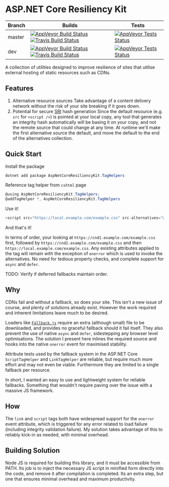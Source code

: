 ASP.NET Core Resiliency Kit
===========================

| Branch | Builds | Tests |
| ------ | ------ | ----- |
| master | [![AppVeyor Build Status](https://img.shields.io/appveyor/ci/Silic0nS0ldier/fallbacks-for-asp-net-core/master.svg?label=AppVeyor&style=flat-square)](https://ci.appveyor.com/project/Silic0nS0ldier/fallbacks-for-asp-net-core) [![Travis Build Status](https://img.shields.io/travis/Silic0nS0ldier/Fallbacks-for-ASP.NET-Core/master.svg?label=Travis&style=flat-square)](https://travis-ci.org/Silic0nS0ldier/Fallbacks-for-ASP.NET-Core) | [![AppVeyor Tests Status](https://img.shields.io/appveyor/tests/Silic0nS0ldier/fallbacks-for-asp-net-core/master.svg?label=AppVeyor&style=flat-square)](https://ci.appveyor.com/project/Silic0nS0ldier/fallbacks-for-asp-net-core) |
| dev    | [![AppVeyor Build Status](https://img.shields.io/appveyor/ci/Silic0nS0ldier/fallbacks-for-asp-net-core/dev.svg?label=AppVeyor&style=flat-square)](https://ci.appveyor.com/project/Silic0nS0ldier/fallbacks-for-asp-net-core) [![Travis Build Status](https://img.shields.io/travis/Silic0nS0ldier/Fallbacks-for-ASP.NET-Core/dev.svg?label=Travis&style=flat-square)](https://travis-ci.org/Silic0nS0ldier/Fallbacks-for-ASP.NET-Core) | [![AppVeyor Tests Status](https://img.shields.io/appveyor/tests/Silic0nS0ldier/fallbacks-for-asp-net-core/dev.svg?label=AppVeyor&style=flat-square)](https://ci.appveyor.com/project/Silic0nS0ldier/fallbacks-for-asp-net-core) |

A collection of utilities designed to improve resilience of sites that utilise external hosting of static resources such as CDNs.

Features
--------

1. Alternative resource sources
   Take advantage of a content delivery network without the risk of your site breaking if it goes down.
2. Potential for secure [SRI](https://en.wikipedia.org/wiki/Subresource_Integrity) hash generation
   Since the default resource (e.g. `src` for `<script />`) is pointed at your local copy, any tool that generates an integrity hash automatically will be basing it on your copy, and not the remote source that could change at any time.
   At runtime we'll make the first alternative source the default, and move the default to the end of the alternatives collection.

Quick Start
-----------

Install the package

```PowerShell
dotnet add package AspNetCoreResiliencyKit.TagHelpers
```

Reference tag helper from `cshtml` page

```C#
@using AspNetCoreResiliencyKit.TagHelpers;
@addTagHelper *, AspNetCoreResiliencyKit.TagHelpers
```

Use it!

```C#
<script src="https://local.example.com/example.css" src-alternatives="@{new List<string>(){ "https://cnd1.example.com/example.css", "https://cnd2.example.com/example.css"};}" async></script>
```

And that's it!

In terms of order, your looking at `https://cnd1.example.com/example.css` first, followed by `https://cnd2.example.com/example.css` and then `https://local.example.com/example.css`. Any existing attributes applied to the tag will remain with the exception of `onerror` which is used to invoke the alternatives. No need for tedious property checks, and complete support for `async` and `defer`.

TODO: Verify if deferred fallbacks maintain order.

Why
---

CDNs fail and without a fallback, so does your site. This isn't a new issue of course, and plenty of solutions already exist. However the work required and inherent limitations leave much to be desired.

Loaders like [`Fallback.js`](http://fallback.io/) require an extra (although small) file to be downloaded, and provides no graceful fallback should it fail itself. They also prevent the use of native `async` and `defer`, sidestepping any browser level optimisations. The solution I present here inlines the required source and hooks into the native `onerror` event for maximised stability.

Attribute tests used by the fallback system in the ASP.NET Core `ScriptTagHelper` and `LinkTagHelper` are reliable, but require much more effort and may not even be viable. Furthermore they are limited to a single fallback per resource.

In short, I wanted an easy to use and lightweight system for reliable fallbacks. Something that wouldn't require paving over the issue with a massive JS framework.

How
---

The `link` and `script` tags both have widespread support for the `onerror` event attribute, which is triggered for any error related to load failure (including integrity validation failure). My solution takes advantage of this to reliably kick-in as needed, with minimal overhead.

Building Solution
-----------------

Node JS is required for building this library, and it must be accessible from PATH. Its job is to inject the necessary JS script in minified form directly into the code, and remove it after compilation is completed. Its an extra step, but one that ensures minimal overhead and maximum productivity.

